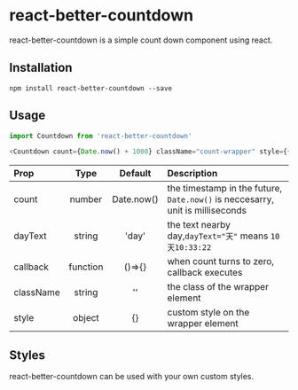 # react-better-countdown
react-better-countdown is a simple count down component using react.

## Installation

`npm install react-better-countdown --save`

## Usage

```javascript
import Countdown from 'react-better-countdown'

<Countdown count={Date.now() + 1000} className="count-wrapper" style={{color: 'red'}} dayText="天" callback={() => {}} />
```

|Prop|Type|Default|Description|
|:--|:--:|:-----:|:----------|
|count|number|Date.now()|the timestamp in the future, `Date.now()` is neccesarry, unit is milliseconds
|dayText|string|'day'|the text nearby day,`dayText="天"` means `10天10:33:22`
|callback|function|()=>{}|when count turns to zero, callback executes
|className|string|''|the class of the wrapper element
|style|object|{}|custom style on the wrapper element
## Styles

react-better-countdown can be used with your own custom styles. 